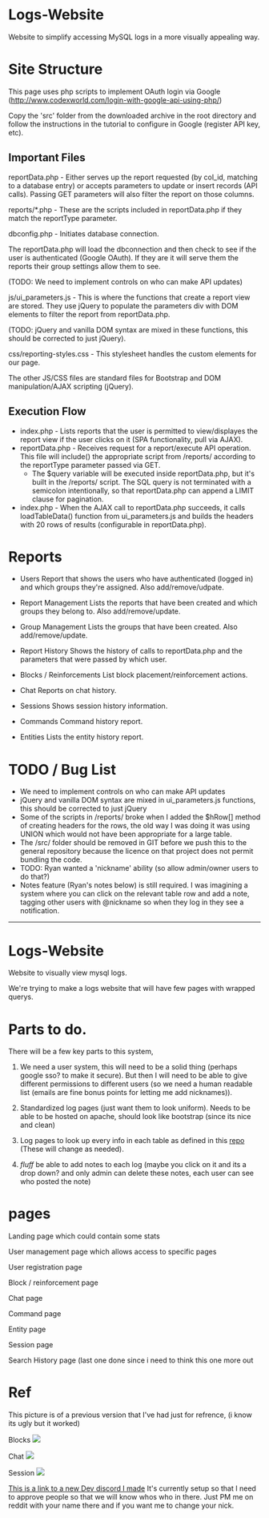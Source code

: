 # Logs-Website

Website to simplify accessing MySQL logs in a more visually
appealing way.

# Site Structure

This page uses php scripts to implement OAuth login via Google (http://www.codexworld.com/login-with-google-api-using-php/)

Copy the 'src' folder from the downloaded archive in the root directory and follow the instructions
in the tutorial to configure in Google (register API key, etc).

## Important Files

reportData.php - Either serves up the report requested (by col_id, matching to a database entry) or
	accepts parameters to update or insert records (API calls). Passing GET parameters will also filter the report on those columns.

reports/*.php - These are the scripts included in reportData.php if they match the reportType parameter.

dbconfig.php - Initiates database connection.

The reportData.php will load the dbconnection and then check to see if the user is authenticated (Google OAuth).
If they are it will serve them the reports their group settings allow them to see.

(TODO: We need to implement controls on who can make API updates)

js/ui_parameters.js - This is where the functions that create a report view are stored.  They use jQuery to 
	populate the parameters div with DOM elements to filter the report from reportData.php.
	
(TODO: jQuery and vanilla DOM syntax are mixed in these functions, this should be corrected to just jQuery).
	
css/reporting-styles.css - This stylesheet handles the custom elements for our page.

The other JS/CSS files are standard files for Bootstrap and DOM manipulation/AJAX scripting (jQuery).

## Execution Flow

- index.php - Lists reports that the user is permitted to view/displayes the report view if the user
	clicks on it (SPA functionality, pull via AJAX).
- reportData.php - Receives request for a report/execute API operation.  This file will include() the
	appropriate script from /reports/ according to the reportType parameter passed via GET.
	- The $query variable will be executed inside reportData.php, but it's built in the /reports/
	script.  The SQL query is not terminated with a semicolon intentionally, so that reportData.php
	can append a LIMIT clause for pagination.
- index.php - When the AJAX call to reportData.php succeeds, it calls loadTableData() function from ui_parameters.js
	and builds the headers with 20 rows of results (configurable in reportData.php).
	
# Reports

- Users
	Report that shows the users who have authenticated (logged in) and which groups they're assigned. Also
	add/remove/udpate.
	
- Report Management
	Lists the reports that have been created and which groups they belong to. Also add/remove/update.

- Group Management
	Lists the groups that have been created. Also add/remove/update.

- Report History
	Shows the history of calls to reportData.php and the parameters that were passed by which user.

- Blocks / Reinforcements
	List block placement/reinforcement actions.

- Chat
	Reports on chat history.

- Sessions
	Shows session history information.

- Commands
	Command history report.

- Entities
	Lists the entity history report.


# TODO / Bug List

- We need to implement controls on who can make API updates
- jQuery and vanilla DOM syntax are mixed in ui_parameters.js functions, this should be corrected to just jQuery
- Some of the scripts in /reports/ broke when I added the $hRow[] method of creating headers for the rows, the old way I was doing it was using UNION which would not have been appropriate for a large table.
- The /src/ folder should be removed in GIT before we push this to the general repository because the licence on that project does not permit bundling the code.
- TODO: Ryan wanted a 'nickname' ability (so allow admin/owner users to do that?)
- Notes feature (Ryan's notes below) is still required.  I was imagining a system where you can click on the relevant table row and add a note, tagging other users with @nickname so when they log in they see a notification.

-------------------------------------------------------------------------------------------------

# Logs-Website
Website to visually view mysql logs.

We're trying to make a logs website that will have few pages with wrapped querys.

# Parts to do.
There will be a few key parts to this system,

1) We need a user system, this will need to be a solid thing (perhaps google sso? to make it secure). But then I will need to be able to give different permissions to different users (so we need a human readable list (emails are fine bonus points for letting me add nicknames)).

2) Standardized log pages (just want them to look uniform). Needs to be able to be hosted on apache, should look like bootstrap (since its nice and clean)

3) Log pages to look up every info in each table as defined in this [repo](https://github.com/CivilizatonExperiment/CivExLogging/tree/master/src/com/civexperiment/CivExLogging/Database/Tables "CivExLogging/Database/Tables/") (These will change as needed).

4) *fluff* be able to add notes to each log (maybe you click on it and its a drop down? and only admin can delete these notes, each user can see who posted the note)

# pages

Landing page which could contain some stats

User management page which allows access to specific pages

User registration page

Block / reinforcement page

Chat page

Command page

Entity page

Session page

Search History page (last one done since i need to think this one more out

# Ref

This picture is of a previous version that I've had just for refrence, (i know its ugly but it worked)

Blocks
![](http://i.imgur.com/KVY4MD4.png)

Chat
![](http://i.imgur.com/a7FVod9.png)

Session
![](http://i.imgur.com/SeNskRZ.png)




[This is a link to a new Dev discord I made](https://discord.gg/rfeZEqM "Instant Invite link") It's currently setup so that I need to approve people so that we will know whos who in there. Just PM me on reddit with your name there and if you want me to change your nick.
